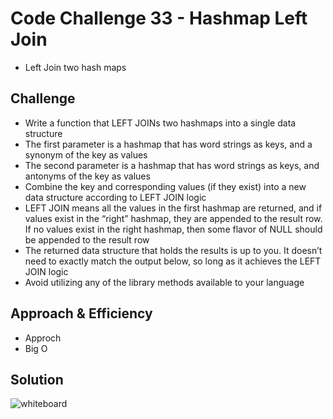 # Code Challenge 33 - Hashmap Left Join
- Left Join two hash maps

## Challenge
- Write a function that LEFT JOINs two hashmaps into a single data structure
- The first parameter is a hashmap that has word strings as keys, and a synonym of the key as values
- The second parameter is a hashmap that has word strings as keys, and antonyms of the key as values
- Combine the key and corresponding values (if they exist) into a new data structure according to LEFT JOIN logic
- LEFT JOIN means all the values in the first hashmap are returned, and if values exist in the “right” hashmap, they are appended to the result row. If no values exist in the right hashmap, then some flavor of NULL should be appended to the result row
- The returned data structure that holds the results is up to you. It doesn’t need to exactly match the output below, so long as it achieves the LEFT JOIN logic
- Avoid utilizing any of the library methods available to your language

## Approach & Efficiency
- Approch
- Big O

## Solution
![whiteboard](../../assets/left-join.jpg "left-join whiteboard")

